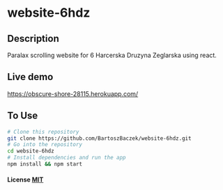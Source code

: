 # website-6hdz

## Description

Paralax scrolling website for 6 Harcerska Druzyna Zeglarska using react.

## Live demo

https://obscure-shore-28115.herokuapp.com/

## To Use

```bash
# Clone this repository
git clone https://github.com/BartoszBaczek/website-6hdz.git
# Go into the repository
cd website-6hdz
# Install dependencies and run the app
npm install && npm start
```

#### License [MIT](LICENSE.md)